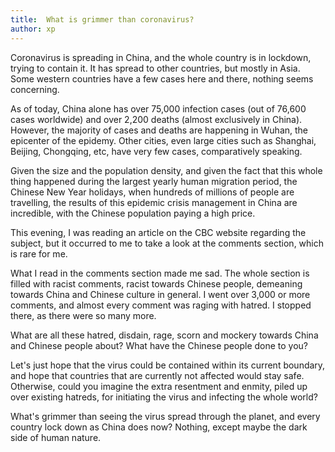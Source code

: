 ```yaml
---
title:  What is grimmer than coronavirus?
author: xp
---
```

Coronavirus is spreading in China, and the whole country is in lockdown, trying to contain it. It has spread to other countries, but mostly in Asia. Some western countries have a few cases here and there, nothing seems concerning.

As of today, China alone has over 75,000 infection cases (out of 76,600 cases worldwide) and over 2,200 deaths (almost exclusively in China). However, the majority of cases and deaths are happening in Wuhan, the epicenter of the epidemy. Other cities, even large cities such as Shanghai, Beijing, Chongqing, etc, have very few cases, comparatively speaking. 

Given the size and the population density, and given the fact that this whole thing happened during the largest yearly human migration period, the Chinese New Year holidays, when hundreds of millions of people are travelling, the results of this epidemic crisis management in China are incredible, with the Chinese population paying a high price.

This evening, I was reading an article on the CBC website regarding the subject, but it occurred to me to take a look at the comments section, which is rare for me.

What I read in the comments section made me sad. The whole section is filled with racist comments, racist towards Chinese people, demeaning towards China and Chinese culture in general. I went over 3,000 or more comments, and almost every comment was raging with hatred. I stopped there, as there were so many more.

What are all these hatred, disdain, rage, scorn and mockery towards China and Chinese people about? What have the Chinese people done to you?

Let's just hope that the virus could be contained within its current boundary, and hope that countries that are currently not affected would stay safe. Otherwise, could you imagine the extra resentment and enmity, piled up over existing hatreds, for initiating the virus and infecting the whole world?

What's grimmer than seeing the virus spread through the planet, and every country lock down as China does now? Nothing, except maybe the dark side of human nature.

